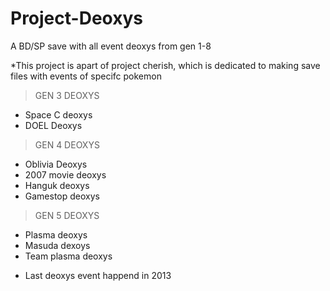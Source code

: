 # Project-Deoxys
A BD/SP save with all event deoxys from gen 1-8

*This project is apart of project cherish, which is dedicated to making save files with events of specifc pokemon

>GEN 3 DEOXYS
- Space C deoxys
- DOEL Deoxys

>GEN 4 DEOXYS
- Oblivia Deoxys
- 2007 movie deoxys
- Hanguk deoxys
- Gamestop deoxys

>GEN 5 DEOXYS
- Plasma deoxys
- Masuda dexoys
- Team plasma deoxys

* Last deoxys event happend in 2013
